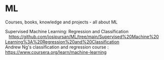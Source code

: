 # ML
Courses, books, knowledge and projects - all about ML

Supervised Machine Learning: Regression and Classification
&nbsp;&nbsp;&nbsp;https://github.com/josipursan/ML/tree/main/Supervised%20Machine%20Learning%3A%20Regression%20and%20Classification  
Andrew Ng's classification and regression course : https://www.coursera.org/learn/machine-learning  
